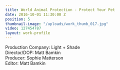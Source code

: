 ```yaml
---
title: World Animal Protection - Protect Your Pet
date: 2016-10-01 11:30:00 Z
position: 5
thumbnail-image: "/uploads/work_thumb_017.jpg"
video: 127454787
layout: work-profile
---
```


Production Company: Light + Shade<br>
Director/DOP: Matt Bamkin<br>
Producer: Sophie Matterson<br>
Editor: Matt Bamkin<br>